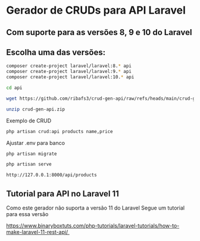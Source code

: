 # Gerador de CRUDs para API Laravel
## Com suporte para as versões 8, 9 e 10 do Laravel

## Escolha uma das versões:
```bash
composer create-project laravel/laravel:8.* api
composer create-project laravel/laravel:9.* api
composer create-project laravel/laravel:10.* api

cd api

wget https://github.com/ribafs3/crud-gen-api/raw/refs/heads/main/crud-gen-api.zip

unzip crud-gen-api.zip
```
Exemplo de CRUD
```bash
php artisan crud:api products name,price
```
Ajustar .env para banco
```bash
php artisan migrate

php artisan serve

http://127.0.0.1:8000/api/products
```
## Tutorial para API no Laravel 11
Como este gerador não suporta a versão 11 do Laravel
Segue um tutorial para essa versão

https://www.binaryboxtuts.com/php-tutorials/laravel-tutorials/how-to-make-laravel-11-rest-api/ 

